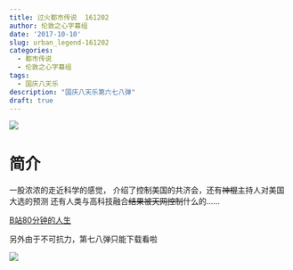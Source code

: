 ```yaml
---
title: 过火都市传说  161202
author: 伦敦之心字幕组
date: '2017-10-10'
slug: urban_legend-161202
categories:
  - 都市传说
  - 伦敦之心字幕组
tags: 
  - 国庆八天乐
description: "国庆八天乐第六七八弹"
draft: true
---
```


![](https://wx2.sinaimg.cn/mw1024/a5ffaf9bgy1fk86r3grh1j20yu0lrwgy.jpg)
# 简介

一股浓浓的走近科学的感觉，
介绍了控制美国的共济会，还有~~神棍~~主持人对美国大选的预测
还有人类与高科技融合~~结果被天网控制~~什么的……


[B站80分钟的人生](https://www.bilibili.com/video/av15112800/)

另外由于不可抗力，第七八弹只能下载看啦

![](https://wx4.sinaimg.cn/mw690/a5ffaf9bgy1fk9wphpq2yj20ip0efdgq.jpg)
